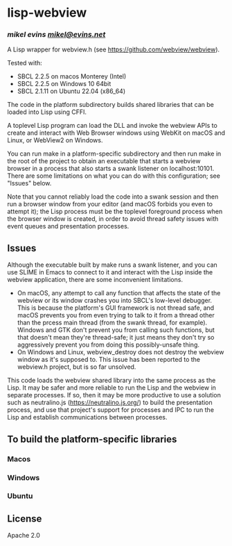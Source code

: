 # lisp-webview
### _mikel evins <mikel@evins.net>_

A Lisp wrapper for webview.h (see https://github.com/webview/webview).

Tested with:

- SBCL 2.2.5 on macos Monterey (Intel)
- SBCL 2.2.5 on Windows 10 64bit
- SBCL 2.1.11 on Ubuntu 22.04 (x86_64)

The code in the platform subdirectory builds shared libraries that can be loaded into Lisp using CFFI.

A toplevel Lisp program can load the DLL and invoke the webview APIs to create and interact with Web Browser windows using WebKit on macOS and Linux, or WebView2 on Windows.

You can run make in a platform-specific subdirectory and then run make in the root of the project to obtain an executable that starts a webview browser in a process that also starts a swank listener on localhost:10101. There are some limitations on what you can do with this configuration; see "Issues" below.

Note that you cannot reliably load the code into a swank session and then run a browser window from your editor (and macOS forbids you even to attempt it); the Lisp process must be the toplevel foreground process when the browser window is created, in order to avoid thread safety issues with event queues and presentation processes.

## Issues

Although the executable built by make runs a swank listener, and you can use SLIME in Emacs to connect to it and interact with the Lisp inside the webview application, there are some inconvenient limitations.

- On macOS, any attempt to call any function that affects the state of the webview or its window crashes you into SBCL's low-level debugger. This is because the platform's GUI framework is not thread safe, and macOS prevents you from even trying to talk to it from a thread other than the prcess main thread (from the swank thread, for example). Windows and GTK don't prevent you from calling such functions, but that doesn't mean they're thread-safe; it just means they don't try so aggressively prevent you from doing this possibly-unsafe thing.
- On Windows and Linux, webview_destroy does not destroy the webview window as it's supposed to. This issue has been reported to the webview.h project, but is so far unsolved.

This code loads the webview shared library into the same process as the Lisp. It may be safer and more reliable to run the Lisp and the webview in separate processes. If so, then it may be more productive to use a solution such as neutralino.js (https://neutralino.js.org/) to build the presentation process, and use that project's support for processes and IPC to run the Lisp and establish communications between processes.

## To build the platform-specific libraries

### Macos
### Windows
### Ubuntu

## License

Apache 2.0
